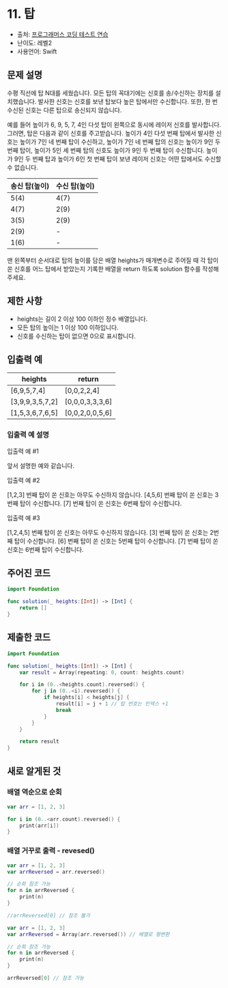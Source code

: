 # 11. 탑

- 출처: [프로그래머스 코딩 테스트 연습](https://programmers.co.kr/learn/challenges)
- 난이도: 레벨2
- 사용언어: Swift



## 문제 설명  

수평 직선에 탑 N대를 세웠습니다. 모든 탑의 꼭대기에는 신호를 송/수신하는 장치를 설치했습니다. 발사한 신호는 신호를 보낸 탑보다 높은 탑에서만 수신합니다. 또한, 한 번 수신된 신호는 다른 탑으로 송신되지 않습니다.

예를 들어 높이가 6, 9, 5, 7, 4인 다섯 탑이 왼쪽으로 동시에 레이저 신호를 발사합니다. 그러면, 탑은 다음과 같이 신호를 주고받습니다. 높이가 4인 다섯 번째 탑에서 발사한 신호는 높이가 7인 네 번째 탑이 수신하고, 높이가 7인 네 번째 탑의 신호는 높이가 9인 두 번째 탑이, 높이가 5인 세 번째 탑의 신호도 높이가 9인 두 번째 탑이 수신합니다. 높이가 9인 두 번째 탑과 높이가 6인 첫 번째 탑이 보낸 레이저 신호는 어떤 탑에서도 수신할 수 없습니다.

| 송신 탑(높이) | 수신 탑(높이) |
| ------------- | ------------- |
| 5(4)          | 4(7) |
| 4(7)          | 2(9) |
| 3(5)          | 2(9) |
| 2(9)          | -    |
| 1(6)          | -    |

맨 왼쪽부터 순서대로 탑의 높이를 담은 배열 heights가 매개변수로 주어질 때 각 탑이 쏜 신호를 어느 탑에서 받았는지 기록한 배열을 return 하도록 solution 함수를 작성해주세요.



## 제한 사항    

- heights는 길이 2 이상 100 이하인 정수 배열입니다.
- 모든 탑의 높이는 1 이상 100 이하입니다.
- 신호를 수신하는 탑이 없으면 0으로 표시합니다.



## 입출력 예  

| heights | return |
| ------- | ------ |
| [6,9,5,7,4] |	[0,0,2,2,4] |
| [3,9,9,3,5,7,2] |	[0,0,0,3,3,3,6] |
| [1,5,3,6,7,6,5] |	[0,0,2,0,0,5,6] |

### 입출력 예 설명

입출력 예 #1

앞서 설명한 예와 같습니다.

입출력 예 #2

[1,2,3] 번째 탑이 쏜 신호는 아무도 수신하지 않습니다.
[4,5,6] 번째 탑이 쏜 신호는 3번째 탑이 수신합니다.
[7] 번째 탑이 쏜 신호는 6번째 탑이 수신합니다.

입출력 예 #3

[1,2,4,5] 번째 탑이 쏜 신호는 아무도 수신하지 않습니다.
[3] 번째 탑이 쏜 신호는 2번째 탑이 수신합니다.
[6] 번째 탑이 쏜 신호는 5번째 탑이 수신합니다.
[7] 번째 탑이 쏜 신호는 6번째 탑이 수신합니다.



## 주어진 코드  

~~~swift
import Foundation

func solution(_ heights:[Int]) -> [Int] {
    return []
}
~~~



## 제출한 코드  

~~~swift
import Foundation

func solution(_ heights:[Int]) -> [Int] {
    var result = Array(repeating: 0, count: heights.count)

    for i in (0..<heights.count).reversed() {
        for j in (0..<i).reversed() {
            if heights[i] < heights[j] {
                result[i] = j + 1 // 탑 번호는 인덱스 +1
                break
            }
        }
    }

    return result
}
~~~



## 새로 알게된 것

### 배열 역순으로 순회

~~~swift
var arr = [1, 2, 3]

for i in (0..<arr.count).reversed() {
    print(arr[i])
}
~~~

### 배열 거꾸로 출력 - revesed()

~~~swift
var arr = [1, 2, 3]
var arrReversed = arr.reversed()

// 순회 참조 가능
for n in arrReversed {
    print(n)
}

//arrReversed[0] // 참조 불가
~~~


~~~swift
var arr = [1, 2, 3]
var arrReversed = Array(arr.reversed()) // 배열로 형변환

// 순회 참조 가능
for n in arrReversed {
    print(n)
}

arrReversed[0] // 참조 가능
~~~
